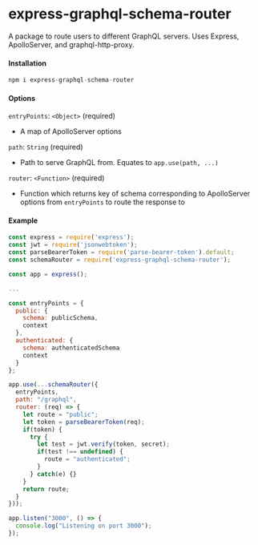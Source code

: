 # express-graphql-schema-router

A package to route users to different GraphQL servers. Uses Express, ApolloServer, and graphql-http-proxy.

#### Installation
```js
npm i express-graphql-schema-router
```

#### Options

```entryPoints```: ```<Object>``` (required)

* A map of ApolloServer options

```path```: ```String``` (required)

* Path to serve GraphQL from. Equates to ```app.use(path, ...)```

```router```: ```<Function>``` (required)

* Function which returns key of schema corresponding to ApolloServer options from ```entryPoints``` to route the response to


#### Example
```js
const express = require('express');
const jwt = require('jsonwebtoken');
const parseBearerToken = require('parse-bearer-token').default;
const schemaRouter = require('express-graphql-schema-router');

const app = express();

...

const entryPoints = {
  public: {
    schema: publicSchema,
    context
  },
  authenticated: {
    schema: authenticatedSchema
    context
  }
};

app.use(...schemaRouter({
  entryPoints,
  path: "/graphql",
  router: (req) => {
    let route = "public";
    let token = parseBearerToken(req);
    if(token) {
      try {
        let test = jwt.verify(token, secret);
        if(test !== undefined) {
          route = "authenticated";
        }
      } catch(e) {}
    }
    return route;
  }
}));

app.listen("3000", () => {
  console.log("Listening on port 3000");
});

```
